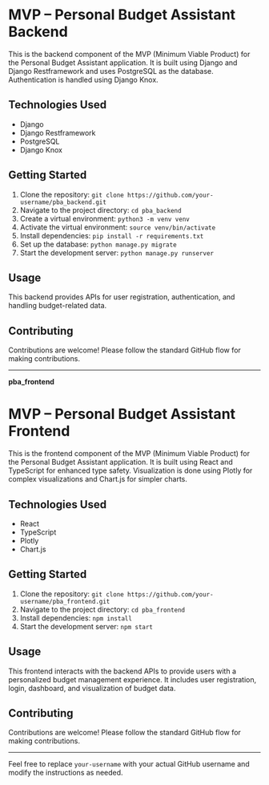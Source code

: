 # MVP – Personal Budget Assistant Backend

This is the backend component of the MVP (Minimum Viable Product) for the Personal Budget Assistant application. It is built using Django and Django Restframework and uses PostgreSQL as the database. Authentication is handled using Django Knox.

## Technologies Used

- Django
- Django Restframework
- PostgreSQL
- Django Knox

## Getting Started

1. Clone the repository: `git clone https://github.com/your-username/pba_backend.git`
2. Navigate to the project directory: `cd pba_backend`
3. Create a virtual environment: `python3 -m venv venv`
4. Activate the virtual environment: `source venv/bin/activate`
5. Install dependencies: `pip install -r requirements.txt`
6. Set up the database: `python manage.py migrate`
7. Start the development server: `python manage.py runserver`

## Usage

This backend provides APIs for user registration, authentication, and handling budget-related data.

## Contributing

Contributions are welcome! Please follow the standard GitHub flow for making contributions.

---

**pba_frontend**

# MVP – Personal Budget Assistant Frontend

This is the frontend component of the MVP (Minimum Viable Product) for the Personal Budget Assistant application. It is built using React and TypeScript for enhanced type safety. Visualization is done using Plotly for complex visualizations and Chart.js for simpler charts.

## Technologies Used

- React
- TypeScript
- Plotly
- Chart.js

## Getting Started

1. Clone the repository: `git clone https://github.com/your-username/pba_frontend.git`
2. Navigate to the project directory: `cd pba_frontend`
3. Install dependencies: `npm install`
4. Start the development server: `npm start`

## Usage

This frontend interacts with the backend APIs to provide users with a personalized budget management experience. It includes user registration, login, dashboard, and visualization of budget data.

## Contributing

Contributions are welcome! Please follow the standard GitHub flow for making contributions.

---

Feel free to replace `your-username` with your actual GitHub username and modify the instructions as needed.
